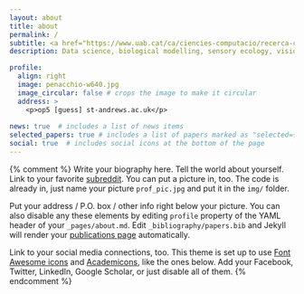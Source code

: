 ```yaml
---
layout: about
title: about
permalink: /
subtitle: <a href="https://www.uab.cat/ca/ciencies-computacio/recerca-ciencies-computacio">Universitat Aut@ograveonoma de Barcelona, Computer Science Department</a> • <a target="_blank" href="https://www.st-andrews.ac.uk/psychology-neuroscience/">University of St Andrews, Psychology and Neuroscience</a>.
description: Data science, biological modelling, sensory ecology, vision.

profile:
  align: right
  image: penacchio-w640.jpg
  image_circular: false # crops the image to make it circular
  address: >
    <p>op5 [guess] st-andrews.ac.uk</p>
    
news: true  # includes a list of news items
selected_papers: true # includes a list of papers marked as "selected={true}"
social: true  # includes social icons at the bottom of the page
---
```


{% comment %} 
Write your biography here. Tell the world about yourself. Link to your favorite [subreddit](http://reddit.com). You can put a picture in, too. The code is already in, just name your picture `prof_pic.jpg` and put it in the `img/` folder.

Put your address / P.O. box / other info right below your picture. You can also disable any these elements by editing `profile` property of the YAML header of your `_pages/about.md`. Edit `_bibliography/papers.bib` and Jekyll will render your [publications page](/al-folio/publications/) automatically.

Link to your social media connections, too. This theme is set up to use [Font Awesome icons](http://fortawesome.github.io/Font-Awesome/) and [Academicons](https://jpswalsh.github.io/academicons/), like the ones below. Add your Facebook, Twitter, LinkedIn, Google Scholar, or just disable all of them.
{% endcomment %} 
